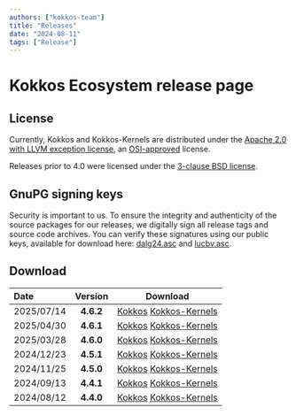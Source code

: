 ```yaml
---
authors: ["kokkos-team"]
title: "Releases"
date: "2024-08-11"
tags: ["Release"]
---
```


# Kokkos Ecosystem release page

## License

Currently, Kokkos and Kokkos-Kernels are distributed under the [Apache 2.0 with
LLVM exception license](
https://raw.githubusercontent.com/kokkos/kokkos/refs/tags/4.0.00/LICENSE),
an [OSI-approved](https://opensource.org/licenses/Apache-2.0) license.

Releases prior to 4.0 were licensed under the [3-clause BSD license](
https://raw.githubusercontent.com/kokkos/kokkos/refs/tags/3.0.00/LICENSE).


## GnuPG signing keys

Security is important to us.  To ensure the integrity and authenticity of the
source packages for our releases, we digitally sign all release tags and
source code archives.  You can verify these signatures using our public keys,
available for download here:
[dalg24.asc](https://kokkos.org/downloads/signing-keys/dalg24.asc) and
[lucbv.asc](https://kokkos.org/downloads/signing-keys/lucbv.asc).


## Download

| Date | Version | Download |
| :--- | :------: | :------: |
| 2025/07/14 | **4.6.2** | [Kokkos](https://github.com/kokkos/kokkos/releases/tag/4.6.02) [Kokkos-Kernels](https://github.com/kokkos/kokkos-kernels/releases/tag/4.6.02) |
| 2025/04/30 | **4.6.1** | [Kokkos](https://github.com/kokkos/kokkos/releases/tag/4.6.01) [Kokkos-Kernels](https://github.com/kokkos/kokkos-kernels/releases/tag/4.6.01) |
| 2025/03/28 | **4.6.0** | [Kokkos](https://github.com/kokkos/kokkos/releases/tag/4.6.00) [Kokkos-Kernels](https://github.com/kokkos/kokkos-kernels/releases/tag/4.6.00) |
| 2024/12/23 | **4.5.1** | [Kokkos](https://github.com/kokkos/kokkos/releases/tag/4.5.01) [Kokkos-Kernels](https://github.com/kokkos/kokkos-kernels/releases/tag/4.5.01) |
| 2024/11/25 | **4.5.0** | [Kokkos](https://github.com/kokkos/kokkos/releases/tag/4.5.00) [Kokkos-Kernels](https://github.com/kokkos/kokkos-kernels/releases/tag/4.5.00) |
| 2024/09/13 | **4.4.1** | [Kokkos](https://github.com/kokkos/kokkos/releases/tag/4.4.01) [Kokkos-Kernels](https://github.com/kokkos/kokkos-kernels/releases/tag/4.4.01) |
| 2024/08/12 | **4.4.0** | [Kokkos](https://github.com/kokkos/kokkos/releases/tag/4.4.00) [Kokkos-Kernels](https://github.com/kokkos/kokkos-kernels/releases/tag/4.4.00) |
